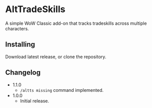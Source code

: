 # AltTradeSkills
A simple WoW Classic add-on that tracks tradeskills across multiple characters.

## Installing
Download latest release, or clone the repository.

## Changelog
- 1.1.0
  - `/altts missing` command implemented.
- 1.0.0
  - Initial release.
